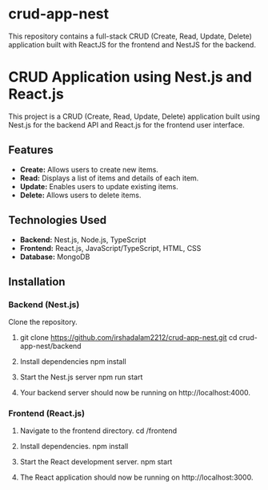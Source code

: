 # crud-app-nest
This repository contains a full-stack CRUD (Create, Read, Update, Delete) application built with ReactJS for the frontend and NestJS for the backend.

# CRUD Application using Nest.js and React.js

This project is a CRUD (Create, Read, Update, Delete) application built using Nest.js for the backend API and React.js for the frontend user interface.

## Features

- **Create:** Allows users to create new items.
- **Read:** Displays a list of items and details of each item.
- **Update:** Enables users to update existing items.
- **Delete:** Allows users to delete items.

## Technologies Used

- **Backend:** Nest.js, Node.js, TypeScript
- **Frontend:** React.js, JavaScript/TypeScript, HTML, CSS
- **Database:** MongoDB

## Installation

### Backend (Nest.js)

Clone the repository.
1. git clone https://github.com/irshadalam2212/crud-app-nest.git
   cd crud-app-nest/backend
   
2. Install dependencies
   npm install

3. Start the Nest.js server
   npm run start

4. Your backend server should now be running on http://localhost:4000.


### Frontend (React.js)

1. Navigate to the frontend directory.
   cd <project-folder>/frontend

2. Install dependencies.
   npm install

3. Start the React development server.
   npm start

4. The React application should now be running on http://localhost:3000.

